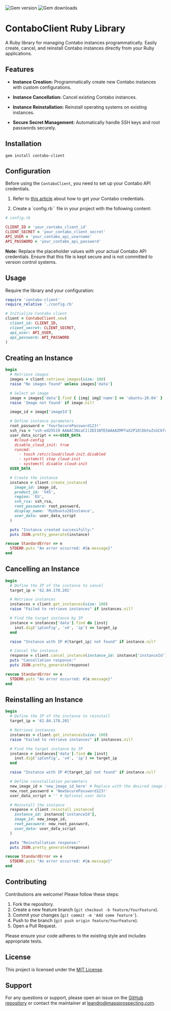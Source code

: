 ![Gem version](https://img.shields.io/gem/v/contabo-client) ![Gem downloads](https://img.shields.io/gem/dt/contabo-client)

# ContaboClient Ruby Library

A Ruby library for managing Contabo instances programmatically. Easily create, cancel, and reinstall Contabo instances directly from your Ruby applications.

## Features

- **Instance Creation:** Programmatically create new Contabo instances with custom configurations.

- **Instance Cancellation:** Cancel existing Contabo instances.

- **Instance Reinstallation:** Reinstall operating systems on existing instances.

- **Secure Secret Management:** Automatically handle SSH keys and root passwords securely.

## Installation

```
gem install contabo-client
```

## Configuration

Before using the `ContaboClient`, you need to set up your Contabo API credentials. 

1. Refer to [this article](https://api.contabo.com/#section/Introduction/Getting-Started) about how to get your Contabo credentials.

2. Create a `config.rb`` file in your project with the following content:

```ruby
# config.rb

CLIENT_ID = 'your_contabo_client_id'
CLIENT_SECRET = 'your_contabo_client_secret'
API_USER = 'your_contabo_api_username'
API_PASSWORD = 'your_contabo_api_password'
```

**Note:** Replace the placeholder values with your actual Contabo API credentials. Ensure that this file is kept secure and is not committed to version control systems.

## Usage

Require the library and your configuration:

```ruby
require 'contabo-client'
require_relative './config.rb'

# Initialize Contabo client
client = ContaboClient.new(
  client_id: CLIENT_ID,
  client_secret: CLIENT_SECRET,
  api_user: API_USER,
  api_password: API_PASSWORD
)
```

## Creating an Instance

```ruby
begin
  # Retrieve images
  images = client.retrieve_images(size: 100)
  raise "No images found" unless images['data']

  # Select an image
  image = images['data'].find { |img| img['name'] == 'ubuntu-20.04' }
  raise 'Image not found' if image.nil?

  image_id = image['imageId']

  # Define instance parameters
  root_password = 'YourSecurePassword123!'
  ssh_rsa = "ssh-ed25519 AAAAC3NzaC1lZDI1NTE5AAAAIMPfaX2P18lDbtoZsGC6fcqw7zoAbbNyGlrUI004QCe7 your_email@example.com"
  user_data_script = <<~USER_DATA
    #cloud-config
    disable_cloud_init: true
    runcmd:
      - touch /etc/cloud/cloud-init.disabled
      - systemctl stop cloud-init
      - systemctl disable cloud-init
  USER_DATA

  # Create the instance
  instance = client.create_instance(
    image_id: image_id,
    product_id: 'V45',
    region: 'EU',
    ssh_rsa: ssh_rsa,
    root_password: root_password,
    display_name: 'MyUbuntu20Instance',
    user_data: user_data_script
  )

  puts "Instance created successfully:"
  puts JSON.pretty_generate(instance)

rescue StandardError => e
  STDERR.puts "An error occurred: #{e.message}"
end
```

## Cancelling an Instance

```ruby
begin
  # Define the IP of the instance to cancel
  target_ip = '62.84.178.201'

  # Retrieve instances
  instances = client.get_instances(size: 100)
  raise "Failed to retrieve instances" if instances.nil?

  # Find the target instance by IP
  instance = instances['data'].find do |inst|
    inst.dig('ipConfig', 'v4', 'ip') == target_ip
  end

  raise "Instance with IP #{target_ip} not found" if instance.nil?

  # Cancel the instance
  response = client.cancel_instance(instance_id: instance['instanceId'])
  puts "Cancellation response:"
  puts JSON.pretty_generate(response)

rescue StandardError => e
  STDERR.puts "An error occurred: #{e.message}"
end
```

## Reinstalling an Instance

```ruby
begin
  # Define the IP of the instance to reinstall
  target_ip = '62.84.178.201'

  # Retrieve instances
  instances = client.get_instances(size: 100)
  raise "Failed to retrieve instances" if instances.nil?

  # Find the target instance by IP
  instance = instances['data'].find do |inst|
    inst.dig('ipConfig', 'v4', 'ip') == target_ip
  end

  raise "Instance with IP #{target_ip} not found" if instance.nil?

  # Define reinstallation parameters
  new_image_id = 'new_image_id_here' # Replace with the desired image ID
  new_root_password = 'NewSecurePassword123!'
  user_data_script = '' # Optional user data

  # Reinstall the instance
  response = client.reinstall_instance(
    instance_id: instance['instanceId'],
    image_id: new_image_id,
    root_password: new_root_password,
    user_data: user_data_script
  )

  puts "Reinstallation response:"
  puts JSON.pretty_generate(response)

rescue StandardError => e
  STDERR.puts "An error occurred: #{e.message}"
end
```

## Contributing

Contributions are welcome! Please follow these steps:

1. Fork the repository.
2. Create a new feature branch (`git checkout -b feature/YourFeature`).
3. Commit your changes (`git commit -m 'Add some feature'`).
4. Push to the branch (`git push origin feature/YourFeature`).
5. Open a Pull Request.

Please ensure your code adheres to the existing style and includes appropriate tests.

## License

This project is licensed under the [MIT License](/LICENSE).

## Support

For any questions or support, please open an issue on the [GitHub repository](https://github.com/leandrosardi/contabo-client) or contact the maintainer at [leandro@massprospecting.com](leandro@massprospecting.com).